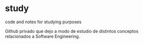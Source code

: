 # study
code and notes for studying purposes

Github privado que dejo a modo de estudio de distintos conceptos relacionados a Software Engineering.